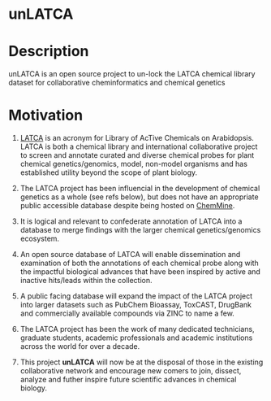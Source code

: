 # unLATCA
##
# Description

unLATCA is an open source project to un-lock the LATCA chemical library dataset for collaborative cheminformatics and chemical genetics

##
# Motivation 

1. [LATCA](http://www.thecutlerlab.org/2008/05/latca.html) is an acronym for Library of AcTive Chemicals on Arabidopsis. LATCA is both a chemical library and international collaborative project to screen and annotate curated and diverse chemical probes for plant chemical genetics/genomics, model,  non-model organisms and has established utility beyond the scope of plant biology.

1. The LATCA project has been influencial in the development of chemical genetics as a whole (see refs below), but does not have an appropriate public accessible database despite being hosted on [ChemMine](http://chemminedb.ucr.edu/compounds/Latca/).


1. It is logical and relevant to confederate annotation of LATCA into a database to merge findings with the larger chemical genetics/genomics ecosystem.

1. An open source database of LATCA will enable dissemination and examination of both the annotations of each chemical probe along with the impactful biological advances that have been inspired by active and inactive hits/leads within the collection. 

1. A public facing database will expand the impact of the LATCA project into larger datasets such as PubChem Bioassay, ToxCAST, DrugBank and commercially available compounds via ZINC to name a few.


1. The LATCA project has been the work of many dedicated technicians, graduate students, academic professionals and academic institutions across the world for over a decade. 

1. This project **unLATCA** will now be at the disposal of those in the existing collaborative network and encourage new comers to join, dissect, analyze and futher inspire future scientific advances in chemical biology.
